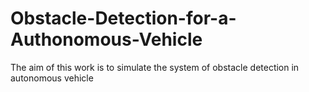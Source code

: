 # Obstacle-Detection-for-a-Authonomous-Vehicle
The aim of this work is to simulate the system of obstacle detection in autonomous vehicle
